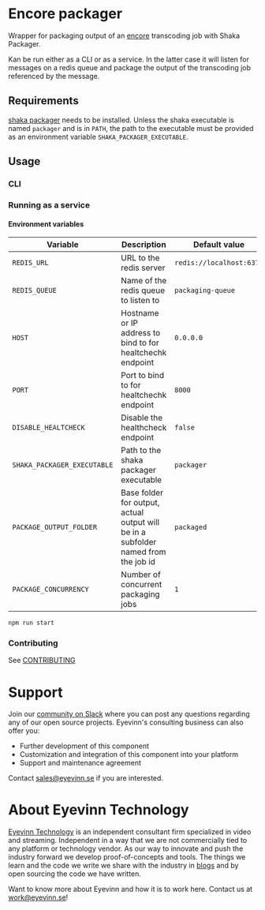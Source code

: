 # Encore packager

Wrapper for packaging output of an [encore](https://github.com/svt/encore) transcoding job with Shaka Packager.

Kan be run either as a CLI or as a service. In the latter case it will listen for messages on a redis queue and
package the output of the transcoding job referenced by the message.

## Requirements
[shaka packager](https://github.com/shaka-project/shaka-packager) needs to be installed. Unless the shaka executable is named `packager` and is in `PATH`, the path to the executable must be provided as an environment variable `SHAKA_PACKAGER_EXECUTABLE`.

## Usage

### CLI

### Running as a service

#### Environment variables

| Variable | Description                                                | Default value            |
| --- |------------------------------------------------------------|--------------------------|
| `REDIS_URL` | URL to the redis server                                    | `redis://localhost:6379` |
| `REDIS_QUEUE` | Name of the redis queue to listen to                       | `packaging-queue`        |
| `HOST` | Hostname or IP address to bind to for healtchechk endpoint | `0.0.0.0`                |
| `PORT` | Port to bind to for healtchechk endpoint                    | `8000`                   |
| `DISABLE_HEALTCHECK` | Disable the healthcheck endpoint                           | `false`                  |
| `SHAKA_PACKAGER_EXECUTABLE` | Path to the shaka packager executable                  | `packager`               |
| `PACKAGE_OUTPUT_FOLDER` | Base folder for output, actual output will be in a subfolder named from the job id | `packaged`               |
| `PACKAGE_CONCURRENCY` | Number of concurrent packaging jobs                       | `1`                      |

```bash
npm run start
```


<!--

## Requirements
Add any external project dependencies such as node.js version etc here

## Installation / Usage

Add clear instructions on how to use the project here

## Development

Add clear instructions on how to start development of the project here

-->

### Contributing

See [CONTRIBUTING](CONTRIBUTING.md)

# Support

Join our [community on Slack](http://slack.streamingtech.se) where you can post any questions regarding any of our open source projects. Eyevinn's consulting business can also offer you:

- Further development of this component
- Customization and integration of this component into your platform
- Support and maintenance agreement

Contact [sales@eyevinn.se](mailto:sales@eyevinn.se) if you are interested.

# About Eyevinn Technology

[Eyevinn Technology](https://www.eyevinntechnology.se) is an independent consultant firm specialized in video and streaming. Independent in a way that we are not commercially tied to any platform or technology vendor. As our way to innovate and push the industry forward we develop proof-of-concepts and tools. The things we learn and the code we write we share with the industry in [blogs](https://dev.to/video) and by open sourcing the code we have written.

Want to know more about Eyevinn and how it is to work here. Contact us at work@eyevinn.se!
